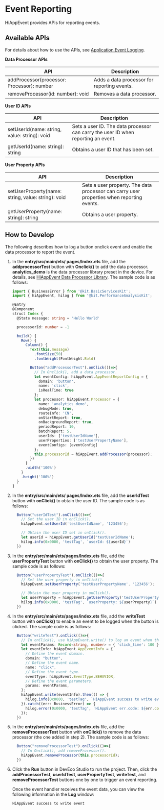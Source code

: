 # Event Reporting

HiAppEvent provides APIs for reporting events.

## Available APIs

For details about how to use the APIs, see [Application Event Logging](../reference/apis-performance-analysis-kit/js-apis-hiviewdfx-hiappevent.md).

**Data Processor APIs**

| API                                   | Description                                            |
| ----------------------------------------- | ------------------------------------------------ |
| addProcessor(processor: Processor): number | Adds a data processor for reporting events. |
| removeProcessor(id: number): void          | Removes a data processor.            |

**User ID APIs**

| API                                    | Description                                        |
| ------------------------------------------ | -------------------------------------------- |
| setUserId(name: string, value: string): void | Sets a user ID. The data processor can carry the user ID when reporting an event. |
| getUserId(name: string): string               | Obtains a user ID that has been set.                          |

**User Property APIs**

| API                                          | Description                                            |
| ------------------------------------------------ | ------------------------------------------------ |
| setUserProperty(name: string, value: string): void | Sets a user property. The data processor can carry user properties when reporting events. |
| getUserProperty(name: string): string               | Obtains a user property.                           |

## How to Develop

The following describes how to log a button onclick event and enable the data processor to report the event.

1. In the **entry/src/main/ets/ pages/Index.ets** file, add the **addprocessorTest** button with **Onclick()** to add the data processor. **analytics_demo** is the data processor library preset in the device.<!--Del--> For details, see [HiAppEvent Data Processor Library](../../device-dev/subsystems/subsys-dfx-hiappevent-extend-so.md).<!--DelEnd--> The sample code is as follows:

   ```ts
   import { BusinessError } from '@kit.BasicServicesKit';
   import { hiAppEvent, hilog } from '@kit.PerformanceAnalysisKit';
   
   @Entry
   @Component
   struct Index {
     @State message: string = 'Hello World'

     processorId: number = -1
   
     build() {
       Row() {
         Column() {
           Text(this.message)
             .fontSize(50)
             .fontWeight(FontWeight.Bold)
   
           Button("addProcessorTest").onClick(()=>{
             // In Onclick(), add a data processor.
             let eventConfig: hiAppEvent.AppEventReportConfig = {
               domain: 'button',
               name: 'click',
               isRealTime: true
             };
             let processor: hiAppEvent.Processor = {
               name: 'analytics_demo',
               debugMode: true,
               routeInfo: 'CN',
               onStartReport: true,
               onBackgroundReport: true,
               periodReport: 10,
               batchReport: 5,
               userIds: ['testUserIdName'],
               userProperties: ['testUserPropertyName'],
               eventConfigs: [eventConfig]
             };
             this.processorId = hiAppEvent.addProcessor(processor);
           })
         }
         .width('100%')
       }
       .height('100%')
     }
   }
   ```

2. In the **entry/src/main/ets/ pages/Index.ets** file, add the **userIdTest** button with **onClick()** to obtain the user ID. The sample code is as follows:

   ```ts
     Button("userIdTest").onClick(()=>{
       // Set the user ID in onClick().
       hiAppEvent.setUserId('testUserIdName', '123456');

       // Obtain the user ID set in onClick().
       let userId = hiAppEvent.getUserId('testUserIdName');
       hilog.info(0x0000, 'testTag', `userId: ${userId}`)
     })
   ```

3. In the **entry/src/main/ets/pages/Index.ets** file, add the **userPropertyTest** button with **onClick()** to obtain the user property. The sample code is as follows:

   ```ts
     Button("userPropertyTest").onClick(()=>{
       // Set the user property in onClick().
       hiAppEvent.setUserProperty('testUserPropertyName', '123456');

       // Obtain the user property in onClick().
       let userProperty = hiAppEvent.getUserProperty('testUserPropertyName');
       hilog.info(0x0000, 'testTag', `userProperty: ${userProperty}`)
     })
   ```

4. In the **entry/src/main/ets/pages/index.ets** file, add the **writeTest** button with **onClick()** to enable an event to be logged when the button is clicked. The sample code is as follows:

   ```ts
     Button("writeTest").onClick(()=>{
       // In onClick(), use hiAppEvent.write() to log an event when the button is clicked.
       let eventParams: Record<string, number> = { 'click_time': 100 };
       let eventInfo: hiAppEvent.AppEventInfo = {
         // Define the event domain.
         domain: "button",
         // Define the event name.
         name: "click",
         // Define the event type.
         eventType: hiAppEvent.EventType.BEHAVIOR,
         // Define the event parameters.
         params: eventParams,
       };
       hiAppEvent.write(eventInfo).then(() => {
         hilog.info(0x0000, 'testTag', `HiAppEvent success to write event`)
       }).catch((err: BusinessError) => {
         hilog.error(0x0000, 'testTag', `HiAppEvent err.code: ${err.code}, err.message: ${err.message}`)
       });
     })
   ```

5. In the **entry/src/main/ets/pages/index.ets** file, add the **removeProcessorTest** button with **onClick()** to remove the data processor (the one added in step 2). The sample code is as follows:

   ```ts
     Button("removeProcessorTest").onClick(()=>{
       // In Onclick(), add removeProcessor().
       hiAppEvent.removeProcessor(this.processorId);
     })
   ```

6. Click the **Run** button in DevEco Studio to run the project. Then, click the **addProcessorTest**, **userIdTest**, **userPropertyTest**, **writeTest**, and **removeProcessorTest** buttons one by one to trigger an event reporting.

   Once the event handler receives the event data, you can view the following information in the **Log** window:

   ```text
   HiAppEvent success to write event
   ```
